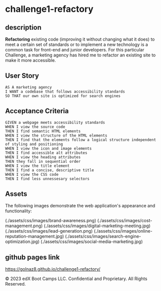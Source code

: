 # challenge1-refactory

## description

**Refactoring** existing code (improving it without changing what it does) to meet a certain set of standards or to implement a new technology is a common task for front-end and junior developers. For this particular Challenge, a marketing agency has hired me to refactor an existing site to make it more accessible.

## User Story

```
AS A marketing agency
I WANT a codebase that follows accessibility standards
SO THAT our own site is optimized for search engines
```

## Acceptance Criteria

```
GIVEN a webpage meets accessibility standards
WHEN I view the source code
THEN I find semantic HTML elements
WHEN I view the structure of the HTML elements
THEN I find that the elements follow a logical structure independent of styling and positioning
WHEN I view the icon and image elements
THEN I find accessible alt attributes
WHEN I view the heading attributes
THEN they fall in sequential order
WHEN I view the title element
THEN I find a concise, descriptive title
WHEN I view the CSS code
THEN I find less unnessesary selectors 
```

## Assets

The following images demonstrate the web application's appearance and functionality:

(./assets/css/images/brand-awareness.png)
(./assets/css/images/cost-management.png)
(./assets/css/images/digital-marketing-meeting.jpg)
(./assets/css/images/lead-generation.png)
(./assets/css/images/online-reputation-management.jpg)
(./assets/css/images/search-engine-optimization.jpg)
(./assets/css/images/social-media-marketing.jpg)


## github pages link
https://golnaz8.github.io/challenge1-refactory/




© 2023 edX Boot Camps LLC. Confidential and Proprietary. All Rights Reserved.